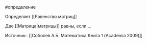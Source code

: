 #определение

Определяет [[Равенство матриц]]

Две [[Матрица|матрицы]] равны, если ...

Источник:: [[Соболев А.Б. Математика Книга 1 (Academia 2009)]]